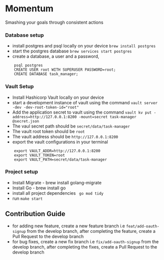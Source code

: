 # Momentum
Smashing your goals through consistent actions



### Database setup

- install postgres and psql  locally on your device `brew install postgres`
- start the postgres database `brew services start postgres`
- create a database, a user and a password,
```
    psql postgres
    CREATE USER root WITH SUPERUSER PASSWORD=root;
    CREATE DATABASE task_manager;
```

### Vault Setup
- Install Hashicorp Vault locally on your device
- start a development instance of vault  using the command ` vault server -dev -dev-root-token-id="root" `
- Add the application secret to vault using the command `vault kv put -address=http://127.0.0.1:8200 -mount=secret task-manager @secret.json`
- The vaul secret path should be `secret/data/task-manager`
- The vault root token should be `root`
- The vault address should be `http://127.0.0.1:8200`
- export the vault configurations in your terminal
```
    export VAULT_ADDR=http://127.0.0.1:8200
    export VAULT_TOKEN=root
    export VAULT_PATH=secret/data/task-manager

```

### Project setup


- Install Migrate - brew install golang-migrate
- Install Go - brew install go
- install all project dependencies ` go mod tidy`
- run `make start`


## Contribution  Guide
- for adding new feature, create a new  feature branch i.e `feat/add-oauth-signup` from the develop branch, after completing the feature, create a Pull Request to the develop branch
- for bug fixes, create a new  fix branch i.e `fix/add-oauth-signup` from the develop branch, after completing the fixes, create a Pull Request to the develop branch
